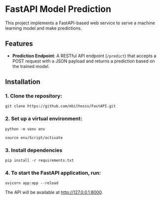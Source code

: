 # FastAPI Model Prediction

This project implements a FastAPI-based web service to serve a machine learning model and make predictions.

## Features
- **Prediction Endpoint**: A RESTful API endpoint (`/predict`) that accepts a POST request with a JSON payload and returns a prediction based on the trained model.


## Installation

### 1. Clone the repository:
`git clone https://github.com/mbithesss/FastAPI.git`


### 2. Set up a virtual environment:
`python -m venv env`

`source env/Script/activate`

### 3. Install dependencies
`pip install -r requirements.txt`

### 4. To start the FastAPI application, run:
`uvicorn app:app --reload`

The API will be available at http://127.0.0.1:8000.



